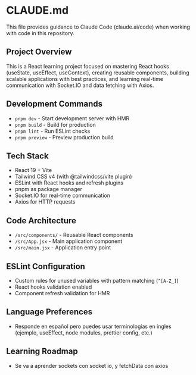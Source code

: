 # CLAUDE.md

This file provides guidance to Claude Code (claude.ai/code) when working with code in this repository.

## Project Overview
This is a React learning project focused on mastering React hooks (useState, useEffect, useContext), creating reusable components, building scalable applications with best practices, and learning real-time communication with Socket.IO and data fetching with Axios.

## Development Commands
- `pnpm dev` - Start development server with HMR
- `pnpm build` - Build for production
- `pnpm lint` - Run ESLint checks
- `pnpm preview` - Preview production build

## Tech Stack
- React 19 + Vite
- Tailwind CSS v4 (with @tailwindcss/vite plugin)
- ESLint with React hooks and refresh plugins
- pnpm as package manager
- Socket.IO for real-time communication
- Axios for HTTP requests

## Code Architecture
- `/src/components/` - Reusable React components
- `/src/App.jsx` - Main application component
- `/src/main.jsx` - Application entry point

## ESLint Configuration
- Custom rules for unused variables with pattern matching (`^[A-Z_]`)
- React hooks validation enabled
- Component refresh validation for HMR

## Language Preferences
- Responde en español pero puedes usar terminologias en ingles (ejemplo, useEffect, node modules, prettier config, etc.)

## Learning Roadmap
- Se va a aprender sockets con socket io, y fetchData con axios